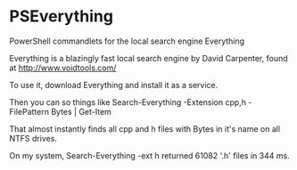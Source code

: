 # PSEverything
PowerShell commandlets for the local search engine Everything

Everything is a blazingly fast local search engine by David Carpenter, found at http://www.voidtools.com/

To use it, download Everything and install it as a service.

Then you can so things like
Search-Everything -Extension cpp,h -FilePattern Bytes | Get-Item

That almost instantly finds all cpp and h files with Bytes in it's name on all NTFS drives.

On my system, Search-Everything -ext h returned 61082 '.h' files in 344 ms.
